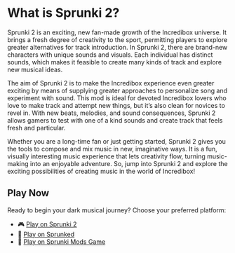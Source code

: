 # What is Sprunki 2?
Sprunki 2 is an exciting, new fan-made growth of the Incredibox universe. It brings a fresh degree of creativity to the sport, permitting players to explore greater alternatives for track introduction. In Sprunki 2, there are brand-new characters with unique sounds and visuals. Each individual has distinct sounds, which makes it feasible to create many kinds of track and explore new musical ideas.

The aim of Sprunki 2 is to make the Incredibox experience even greater exciting by means of supplying greater approaches to personalize song and experiment with sound. This mod is ideal for devoted Incredibox lovers who love to make track and attempt new things, but it’s also clean for novices to revel in. With new beats, melodies, and sound consequences, Sprunki 2 allows gamers to test with one of a kind sounds and create track that feels fresh and particular.

Whether you are a long-time fan or just getting started, Sprunki 2 gives you the tools to compose and mix music in new, imaginative ways. It is a fun, visually interesting music experience that lets creativity flow, turning music-making into an enjoyable adventure. So, jump into Sprunki 2 and explore the exciting possibilities of creating music in the world of Incredibox!

## Play Now
Ready to begin your dark musical journey? Choose your preferred platform:
- 🎮 [Play on Sprunki 2](https://sprunki2.online/)
- 🎵 [Play on Sprunked](https://sprunkedgame.online/)
- 🎹 [Play on Sprunki Mods Game](https://sprunkigame.online/)

